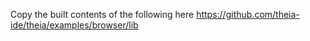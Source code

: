 Copy the built contents of the following here
https://github.com/theia-ide/theia/examples/browser/lib
